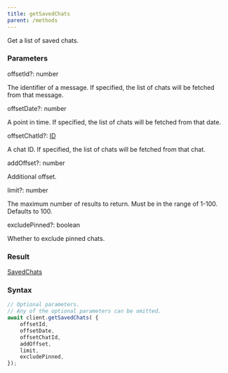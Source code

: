 ```yaml
---
title: getSavedChats
parent: /methods
---
```


Get a list of saved chats.<span class="select-none">  </span>

### Parameters 

<div class="flex flex-col gap-3"><div class="flex flex-col gap-3"><div><div class="flex gap-2"><div class="font-mono p" id="p_offsetId" data-anchor><span class="font-bold">offsetId</span><span class="opacity-50"><span title="Optional" class="cursor-help">?</span>:</span> <span>number</span></div></div><div class="pl-3"><div class="no-margin">

The identifier of a message. If specified, the list of chats will be fetched from that message.

</div></div></div><div><div class="flex gap-2"><div class="font-mono p" id="p_offsetDate" data-anchor><span class="font-bold">offsetDate</span><span class="opacity-50"><span title="Optional" class="cursor-help">?</span>:</span> <span>number</span></div></div><div class="pl-3"><div class="no-margin">

A point in time. If specified, the list of chats will be fetched from that date.

</div></div></div><div><div class="flex gap-2"><div class="font-mono p" id="p_offsetChatId" data-anchor><span class="font-bold">offsetChatId</span><span class="opacity-50"><span title="Optional" class="cursor-help">?</span>:</span> <a href="/types/id"  >ID</a></div></div><div class="pl-3"><div class="no-margin">

A chat ID. If specified, the list of chats will be fetched from that chat.

</div></div></div><div><div class="flex gap-2"><div class="font-mono p" id="p_addOffset" data-anchor><span class="font-bold">addOffset</span><span class="opacity-50"><span title="Optional" class="cursor-help">?</span>:</span> <span>number</span></div></div><div class="pl-3"><div class="no-margin">

Additional offset.

</div></div></div><div><div class="flex gap-2"><div class="font-mono p" id="p_limit" data-anchor><span class="font-bold">limit</span><span class="opacity-50"><span title="Optional" class="cursor-help">?</span>:</span> <span>number</span></div></div><div class="pl-3"><div class="no-margin">

The maximum number of results to return. Must be in the range of 1-100. Defaults to 100.

</div></div></div><div><div class="flex gap-2"><div class="font-mono p" id="p_excludePinned" data-anchor><span class="font-bold">excludePinned</span><span class="opacity-50"><span title="Optional" class="cursor-help">?</span>:</span> <span>boolean</span></div></div><div class="pl-3"><div class="no-margin">

Whether to exclude pinned chats.

</div></div></div></div></div>

### Result 

<div class="font-mono"><a href="/types/savedchats"  >SavedChats</a></div>

### Syntax

```ts
// Optional parameters.
// Any of the optional parameters can be omitted.
await client.getSavedChats( {
    offsetId,
    offsetDate,
    offsetChatId,
    addOffset,
    limit,
    excludePinned,
});
```



